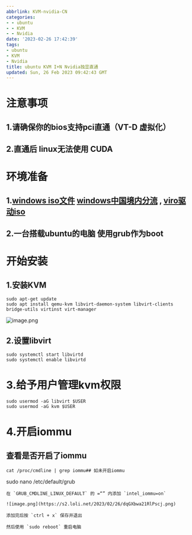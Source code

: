 ```yaml
---
abbrlink: KVM-nvidia-CN
categories:
- - ubuntu
- - KVM
- - Nvidia
date: '2023-02-26 17:42:39'
tags:
- ubuntu
- KVM
- Nvidia
title: ubuntu KVM I+N Nvidia独显直通
updated: Sun, 26 Feb 2023 09:42:43 GMT
---
```

# 注意事项

## 1.请确保你的bios支持pci直通（VT-D 虚拟化）

## 2.直通后 linux无法使用 CUDA

# 环境准备

## 1.[windows iso文件](https://www.microsoft.com/zh-cn/software-download/windows10) [windows中国境内分流](https://latest10.win/) , [viro驱动iso](https://github.com/virtio-win/virtio-win-pkg-scripts/blob/master/README.md)

## 2.一台搭载ubuntu的电脑 使用grub作为boot

# 开始安装

## 1.安装KVM

```
sudo apt-get update
sudo apt install qemu-kvm libvirt-daemon-system libvirt-clients bridge-utils virtinst virt-manager
```

![image.png](https://s2.loli.net/2023/02/26/uzSdp5t3wb12Ji6.png)

## 2.设置libvirt

```
sudo systemctl start libvirtd
sudo systemctl enable libvirtd
```

# 3.给予用户管理kvm权限

```
sudo usermod -aG libvirt $USER
sudo usermod -aG kvm $USER
```

# 4.开启iommu

## 查看是否开启了iommu

```
cat /proc/cmdline | grep iommu## 如未开启iommu

```
sudo nano /etc/default/grub
```
在 `GRUB_CMDLINE_LINUX_DEFAULT` 的 =“” 内添加 `intel_iommu=on`

![image.png](https://s2.loli.net/2023/02/26/dqGXbwa21RlPscj.png)

添加完后按 `ctrl + x` 保存并退出

然后使用 `sudo reboot` 重启电脑
